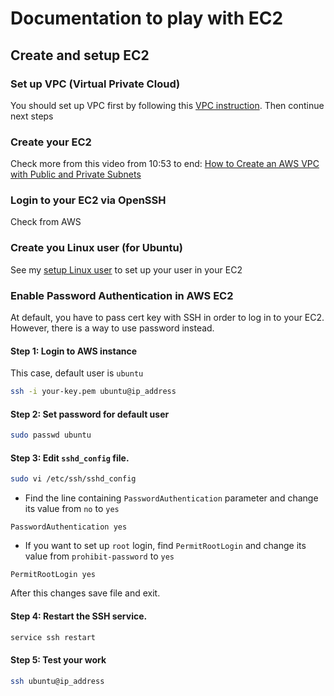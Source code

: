 # Documentation to play with EC2 

## Create and setup EC2 

### Set up VPC (Virtual Private Cloud)
You should set up VPC first by following this [VPC instruction][VPC instruction]. Then continue next steps 

### Create your EC2
Check more from this video from 10:53 to end: [How to Create an AWS VPC with Public and Private Subnets](https://www.youtube.com/watch?v=ApGz8tpNLgo) 

### Login to your EC2 via OpenSSH
Check from AWS 

### Create you Linux user (for Ubuntu)
See my [setup Linux user][ubuntu user setup] to set up your user in your EC2 

### Enable Password Authentication in AWS EC2
At default, you have to pass cert key with SSH in order to log in to your EC2. However, there is a way to use password instead. 

#### Step 1: Login to AWS instance 
This case, default user is `ubuntu`

```bash 
ssh -i your-key.pem ubuntu@ip_address
```

#### Step 2: Set password for default user 

```bash
sudo passwd ubuntu
```

#### Step 3: Edit `sshd_config` file.

```bash 
sudo vi /etc/ssh/sshd_config
```

- Find the line containing `PasswordAuthentication` parameter and change its value from `no` to `yes`
```
PasswordAuthentication yes
```

- If you want to set up `root` login, find `PermitRootLogin` and change its value from `prohibit-password` to `yes`

```
PermitRootLogin yes
```

After this changes save file and exit.

#### Step 4: Restart the SSH service.

```bash
service ssh restart
```

#### Step 5: Test your work 

```bash
ssh ubuntu@ip_address
```


[VPC instruction]: https://github.com/AnhCaooo/master-clouds/blob/main/AWS/VPC.md
[ubuntu user setup]: https://github.com/AnhCaooo/master-clouds/blob/main/Linux/Ubuntu/README.md
